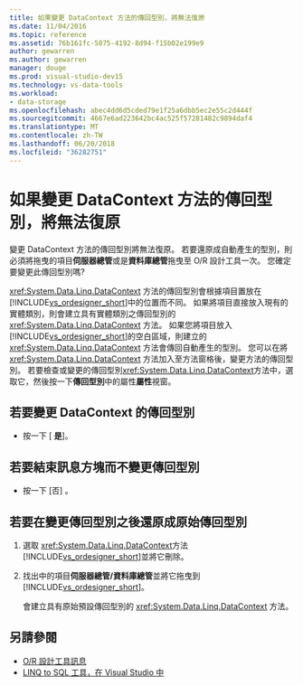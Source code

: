 ```yaml
---
title: 如果變更 DataContext 方法的傳回型別，將無法復原
ms.date: 11/04/2016
ms.topic: reference
ms.assetid: 76b161fc-5075-4192-8d94-f15b02e199e9
author: gewarren
ms.author: gewarren
manager: douge
ms.prod: visual-studio-dev15
ms.technology: vs-data-tools
ms.workload:
- data-storage
ms.openlocfilehash: abec4dd6d5cded79e1f25a6dbb5ec2e55c2d444f
ms.sourcegitcommit: 4667e6ad223642bc4ac525f57281482c9894daf4
ms.translationtype: MT
ms.contentlocale: zh-TW
ms.lasthandoff: 06/20/2018
ms.locfileid: "36282751"
---
```

# <a name="changing-the-return-type-of-a-datacontext-method-cannot-be-undone"></a>如果變更 DataContext 方法的傳回型別，將無法復原

變更 DataContext 方法的傳回型別將無法復原。 若要還原成自動產生的型別，則必須將拖曳的項目**伺服器總管**或是**資料庫總管**拖曳至 O/R 設計工具一次。 您確定要變更此傳回型別嗎?

<xref:System.Data.Linq.DataContext> 方法的傳回型別會根據項目置放在 [!INCLUDE[vs_ordesigner_short](../data-tools/includes/vs_ordesigner_short_md.md)]中的位置而不同。 如果將項目直接放入現有的實體類別，則會建立具有實體類別之傳回型別的 <xref:System.Data.Linq.DataContext> 方法。 如果您將項目放入 [!INCLUDE[vs_ordesigner_short](../data-tools/includes/vs_ordesigner_short_md.md)]的空白區域，則建立的 <xref:System.Data.Linq.DataContext> 方法會傳回自動產生的型別。 您可以在將 <xref:System.Data.Linq.DataContext> 方法加入至方法窗格後，變更方法的傳回型別。 若要檢查或變更的傳回型別<xref:System.Data.Linq.DataContext>方法中，選取它，然後按一下**傳回型別**中的屬性**屬性**視窗。

## <a name="to-change-the-return-type-of-a-datacontext"></a>若要變更 DataContext 的傳回型別

- 按一下 [ **是**]。

## <a name="to-exit-the-message-box-and-leave-the-return-type-unchanged"></a>若要結束訊息方塊而不變更傳回型別

- 按一下 [否] 。

## <a name="to-revert-to-the-original-return-type-after-changing-the-return-type"></a>若要在變更傳回型別之後還原成原始傳回型別

1. 選取 <xref:System.Data.Linq.DataContext>方法[!INCLUDE[vs_ordesigner_short](../data-tools/includes/vs_ordesigner_short_md.md)]並將它刪除。

2. 找出中的項目**伺服器總管/資料庫總管**並將它拖曳到[!INCLUDE[vs_ordesigner_short](../data-tools/includes/vs_ordesigner_short_md.md)]。

    會建立具有原始預設傳回型別的 <xref:System.Data.Linq.DataContext> 方法。

## <a name="see-also"></a>另請參閱

- [O/R 設計工具訊息](../data-tools/o-r-designer-messages.md)
- [LINQ to SQL 工具，在 Visual Studio 中](../data-tools/linq-to-sql-tools-in-visual-studio2.md)